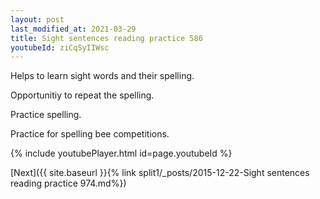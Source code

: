 ```yaml
---
layout: post
last_modified_at: 2021-03-29
title: Sight sentences reading practice 586
youtubeId: ziCqSyIIWsc
---
```

 
 
Helps to learn sight words and their spelling.

Opportunitiy to repeat the spelling. 

Practice spelling. 
 
Practice for spelling bee competitions. 
 
{% include youtubePlayer.html id=page.youtubeId %}
 
 

[Next]({{ site.baseurl }}{% link  split1/_posts/2015-12-22-Sight sentences reading practice 974.md%})
 
